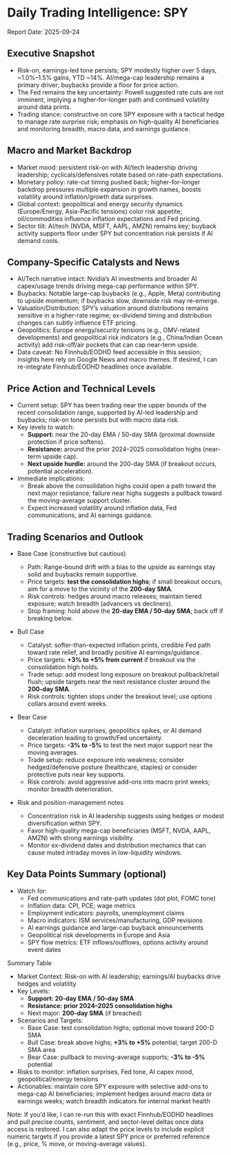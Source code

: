 # Daily Trading Intelligence: SPY
Report Date: 2025-09-24

## Executive Snapshot
- Risk-on, earnings-led tone persists; SPY modestly higher over 5 days, ~1.0%–1.5% gains, YTD ~14%. AI/mega-cap leadership remains a primary driver; buybacks provide a floor for price action.
- The Fed remains the key uncertainty: Powell suggested rate cuts are not imminent, implying a higher-for-longer path and continued volatility around data prints.
- Trading stance: constructive on core SPY exposure with a tactical hedge to manage rate surprise risk; emphasis on high-quality AI beneficiaries and monitoring breadth, macro data, and earnings guidance.

## Macro and Market Backdrop
- Market mood: persistent risk-on with AI/tech leadership driving leadership; cyclicals/defensives rotate based on rate-path expectations.
- Monetary policy: rate-cut timing pushed back; higher-for-longer backdrop pressures multiple expansion in growth names, boosts volatility around inflation/growth data surprises.
- Global context: geopolitical and energy security dynamics (Europe/Energy, Asia-Pacific tensions) color risk appetite; oil/commodities influence inflation expectations and Fed pricing.
- Sector tilt: AI/tech (NVDA, MSFT, AAPL, AMZN) remains key; buyback activity supports floor under SPY but concentration risk persists if AI demand cools.

## Company-Specific Catalysts and News
- AI/Tech narrative intact: Nvidia’s AI investments and broader AI capex/usage trends driving mega-cap performance within SPY.
- Buybacks: Notable large-cap buybacks (e.g., Apple, Meta) contributing to upside momentum; if buybacks slow, downside risk may re-emerge.
- Valuation/Distribution: SPY’s valuation around distributions remains sensitive in a higher-rate regime; ex-dividend timing and distribution changes can subtly influence ETF pricing.
- Geopolitics: Europe energy/security tensions (e.g., OMV-related developments) and geopolitical risk indicators (e.g., China/Indian Ocean activity) add risk-off/air pockets that can cap near-term upside.
- Data caveat: No Finnhub/EODHD feed accessible in this session; insights here rely on Google News and macro themes. If desired, I can re-integrate Finnhub/EODHD headlines once available.

## Price Action and Technical Levels
- Current setup: SPY has been trading near the upper bounds of the recent consolidation range, supported by AI-led leadership and buybacks; risk-on tone persists but with macro data risk.
- Key levels to watch:
  - **Support:** near the 20-day EMA / 50-day SMA (proximal downside protection if price softens).
  - **Resistance:** around the prior 2024–2025 consolidation highs (near-term upside cap).
  - **Next upside hurdle:** around the 200-day SMA (if breakout occurs, potential acceleration).
- Immediate implications:
  - Break above the consolidation highs could open a path toward the next major resistance; failure near highs suggests a pullback toward the moving-average support cluster.
  - Expect increased volatility around inflation data, Fed communications, and AI earnings guidance.

## Trading Scenarios and Outlook
- Base Case (constructive but cautious)
  - Path: Range-bound drift with a bias to the upside as earnings stay solid and buybacks remain supportive.
  - Price targets: **test the consolidation highs**; if small breakout occurs, aim for a move to the vicinity of the **200-day SMA**.
  - Risk controls: hedges around macro releases; maintain tiered exposure; watch breadth (advancers vs decliners).
  - Stop framing: hold above the **20-day EMA / 50-day SMA**; back off if breaking below.

- Bull Case
  - Catalyst: softer-than-expected inflation prints, credible Fed path toward rate relief, and broadly positive AI earnings/guidance.
  - Price targets: **+3% to +5% from current** if breakout via the consolidation high holds.
  - Trade setup: add modest long exposure on breakout pullback/retail flush; upside targets near the next resistance cluster around the **200-day SMA**.
  - Risk controls: tighten stops under the breakout level; use options collars around event weeks.

- Bear Case
  - Catalyst: inflation surprises, geopolitics spikes, or AI demand deceleration leading to growth/Fed uncertainty.
  - Price targets: **-3% to -5%** to test the next major support near the moving averages.
  - Trade setup: reduce exposure into weakness; consider hedged/defensive posture (healthcare, staples) or consider protective puts near key supports.
  - Risk controls: avoid aggressive add-ons into macro print weeks; monitor breadth deterioration.

- Risk and position-management notes
  - Concentration risk in AI leadership suggests using hedges or modest diversification within SPY.
  - Favor high-quality mega-cap beneficiaries (MSFT, NVDA, AAPL, AMZN) with strong earnings visibility.
  - Monitor ex-dividend dates and distribution mechanics that can cause muted intraday moves in low-liquidity windows.

## Key Data Points Summary (optional)
- Watch for:
  - Fed communications and rate-path updates (dot plot, FOMC tone)
  - Inflation data: CPI, PCE; wage metrics
  - Employment indicators: payrolls, unemployment claims
  - Macro indicators: ISM services/manufacturing, GDP revisions
  - AI earnings guidance and large-cap buyback announcements
  - Geopolitical risk developments in Europe and Asia
  - SPY flow metrics: ETF inflows/outflows, options activity around event dates

Summary Table
- Market Context: Risk-on with AI leadership; earnings/AI buybacks drive hedges and volatility
- Key Levels: 
  - **Support: 20-day EMA / 50-day SMA**
  - **Resistance: prior 2024–2025 consolidation highs**
  - Next major: **200-day SMA** (if breached)
- Scenarios and Targets:
  - Base Case: test consolidation highs; optional move toward 200-D SMA
  - Bull Case: break above highs; **+3% to +5%** potential; target 200-D SMA area
  - Bear Case: pullback to moving-average supports; **-3% to -5%** potential
- Risks to monitor: inflation surprises, Fed tone, AI capex mood, geopolitical/energy tensions
- Actionables: maintain core SPY exposure with selective add-ons to mega-cap AI beneficiaries; implement hedges around macro data or earnings weeks; watch breadth indicators for internal market health

Note: If you’d like, I can re-run this with exact Finnhub/EODHD headlines and pull precise counts, sentiment, and sector-level deltas once data access is restored. I can also adapt the price levels to include explicit numeric targets if you provide a latest SPY price or preferred reference (e.g., price, % move, or moving-average values).